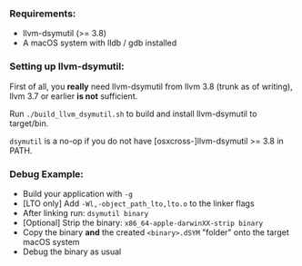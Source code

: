 ### Requirements: ###

* llvm-dsymutil (>= 3.8)
* A macOS system with lldb / gdb installed

### Setting up llvm-dsymutil: ###

First of all, you **really** need llvm-dsymutil from llvm 3.8 (trunk as of writing),  
llvm 3.7 or earlier **is not** sufficient.

Run `./build_llvm_dsymutil.sh` to build and install llvm-dsymutil to target/bin.

`dsymutil` is a no-op if you do not have [osxcross-]llvm-dsymutil >= 3.8 in PATH.

### Debug Example: ###

* Build your application with `-g`
* [LTO only] Add `-Wl,-object_path_lto,lto.o` to the linker flags
* After linking run: `dsymutil binary`
* [Optional] Strip the binary: `x86_64-apple-darwinXX-strip binary`
* Copy the binary **and** the created `<binary>.dSYM` "folder" onto the target macOS system
* Debug the binary as usual
